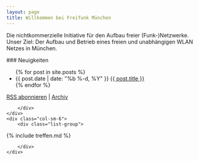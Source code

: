 ```yaml
---
layout: page
title: Willkommen bei Freifunk München
---
```


Die nichtkommerzielle Initiative für den Aufbau freier (Funk-)Netzwerke.
Unser Ziel: Der Aufbau und Betrieb eines freien und unabhängigen WLAN Netzes in München.

<div class="row">
    <div class="col-sm-6">
        <div class="list-group">

<div class="panel-heading" markdown="1">
### Neuigkeiten

<ul id="posts" class="posts">
{% for post in site.posts %}
  <li>
    <span class="post-date">{{ post.date | date: "%b %-d, %Y" }}</span>
    <a class="post-link" href="{{ post.url | prepend: site.baseurl }}">{{ post.title }}</a>
  </li>
{% endfor %}
</ul>

<script type="text/javascript">
  longlist(document.getElementById('posts'), {'perPage': 5});
</script>
<style type="text/css">
  .paging-controls {text-align: center;}
  .paging-controls a {color: #2a7ae2;}
  .paging-controls a:visited {color: #205caa;}
  .paging-controls .prev {float: left;}
  .paging-controls .prev:before {content: "< neuere";}
  .paging-controls .next {float: right;}
  .paging-controls .next:after {content: "ältere >";}
  .paging-controls .elipsis:before {content: " ... ";}
</style>

<p class="rss-subscribe"><a href="{{ "/feed.xml" | prepend: site.baseurl }}">RSS abonnieren</a> | <a href="{{ "/archiv" | prepend: site.baseurl }}">Archiv</a></p>
</div>

        </div>
    </div>
    <div class="col-sm-6">
        <div class="list-group">

<div class="panel-heading" markdown="1">
{% include treffen.md %}
</div>

        </div>
    </div>

</div>
